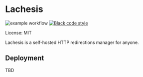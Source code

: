# Lachesis

![example workflow](https://github.com/pygillier/lachesis/actions/workflows/ci.yml/badge.svg) [![Black code style](https://img.shields.io/badge/code%20style-black-000000.svg)](https://github.com/ambv/black)

License: MIT

Lachesis is a self-hosted HTTP redirections manager for anyone.

## Deployment

TBD
